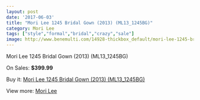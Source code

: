 ```yaml
---
layout: post
date: '2017-06-03'
title: "Mori Lee 1245 Bridal Gown (2013) (ML13_1245BG)"
category: Mori Lee
tags: ["style","formal","bridal","crazy","sale"]
image: http://www.benemulti.com/14928-thickbox_default/mori-lee-1245-bridal-gown-2013-ml131245bg.jpg
---
```

Mori Lee 1245 Bridal Gown (2013) (ML13_1245BG)

On Sales: **$399.99**
<a href="https://www.benemulti.com/en/mori-lee/5693-mori-lee-1245-bridal-gown-2013-ml131245bg.html"><amp-img layout="responsive" width="600" height="600" src="//www.benemulti.com/14928-thickbox_default/mori-lee-1245-bridal-gown-2013-ml131245bg.jpg" alt="Mori Lee 1245 Bridal Gown (2013) (ML13_1245BG) 0" /></a>
<a href="https://www.benemulti.com/en/mori-lee/5693-mori-lee-1245-bridal-gown-2013-ml131245bg.html"><amp-img layout="responsive" width="600" height="600" src="//www.benemulti.com/14929-thickbox_default/mori-lee-1245-bridal-gown-2013-ml131245bg.jpg" alt="Mori Lee 1245 Bridal Gown (2013) (ML13_1245BG) 1" /></a>

Buy it: [Mori Lee 1245 Bridal Gown (2013) (ML13_1245BG)](https://www.benemulti.com/en/mori-lee/5693-mori-lee-1245-bridal-gown-2013-ml131245bg.html "Mori Lee 1245 Bridal Gown (2013) (ML13_1245BG)")

View more: [Mori Lee](https://www.benemulti.com/en/50-mori-lee "Mori Lee")